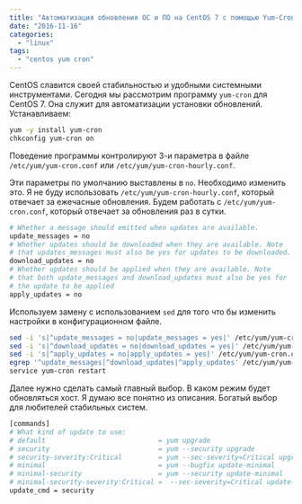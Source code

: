```yaml
---
title: "Автоматизация обновления ОС и ПО на CentOS 7 с помощью Yum-Cron"
date: "2016-11-16"
categories:
  - "linux"
tags:
  - "centos yum cron"
---
```


<!--more-->

CentOS славится своей стабильностью и удобными системными инструментами. Сегодня мы рассмотрим программу `yum-cron` для CentOS 7.
Она служит для автоматизации установки обновлений. Устанавливаем:

```bash
yum -y install yum-cron
chkconfig yum-cron on

```

Поведение программы контролируют 3-и параметра в файле `/etc/yum/yum-cron.conf` или `/etc/yum/yum-cron-hourly.conf`.

Эти параметры по умолчанию выставлены в `no`. Необходимо изменить это. Я не буду использовать `/etc/yum/yum-cron-hourly.conf`, который отвечает за ежечасные обновления. Будем работать с `/etc/yum/yum-cron.conf`, который отвечает за обновления раз в сутки.

```bash
# Whether a message should emitted when updates are available.
update_messages = no
# Whether updates should be downloaded when they are available. Note
# that updates_messages must also be yes for updates to be downloaded.
download_updates = no
# Whether updates should be applied when they are available. Note
# that both update_messages and download_updates must also be yes for
# the update to be applied
apply_updates = no

```

Используем замену с использованием `sed` для того что бы изменить настройки в конфигурационном файле.

```bash
sed -i 's|^update_messages = no|update_messages = yes|' /etc/yum/yum-cron.conf
sed -i 's|^download_updates = no|download_updates = yes|' /etc/yum/yum-cron.conf
sed -i 's|^apply_updates = no|apply_updates = yes|' /etc/yum/yum-cron.conf
egrep '^update_messages|^download_updates|^apply_updates' /etc/yum/yum-cron.conf
service yum-cron restart
```

Далее нужно сделать самый главный выбор. В каком режим будет обновляться хост. Я думаю все понятно из описания. Богатый выбор для любителей стабильных систем.

```bash
[commands]
# What kind of update to use:
# default                            = yum upgrade
# security                           = yum --security upgrade
# security-severity:Critical         = yum --sec-severity=Critical upgrade
# minimal                            = yum --bugfix update-minimal
# minimal-security                   = yum --security update-minimal
# minimal-security-severity:Critical =  --sec-severity=Critical update-minimal
update_cmd = security

```
